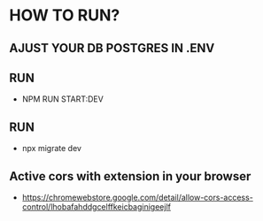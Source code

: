 # HOW TO RUN?

## AJUST YOUR DB POSTGRES IN .ENV

## RUN

- NPM RUN START:DEV

## RUN

- npx migrate dev

## Active cors with extension in your browser

- https://chromewebstore.google.com/detail/allow-cors-access-control/lhobafahddgcelffkeicbaginigeejlf
